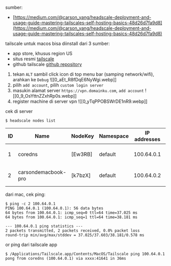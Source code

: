 
sumber:
- [https://medium.com/@carson_yang/headscale-deployment-and-usage-guide-mastering-tailscales-self-hosting-basics-48d26d7fa9d8](https://medium.com/@carson_yang/headscale-deployment-and-usage-guide-mastering-tailscales-self-hosting-basics-48d26d7fa9d8)

tailscale untuk macos bisa diinstall dari 3 sumber:
- app store, khusus region US
- situs resmi [tailscale](https://pkgs.tailscale.com/stable/#macos)
- github tailscale [github repository](https://github.com/tailscale/tailscale/wiki/Tailscaled-on-macOS)

1. tekan `ALT` sambil click icon di top menu bar (samping network/wifi), arahkan ke `Debug`
   ![[0_aEt_R8fDqE6NyWgi.webp]]
2. pilih `add account`, pilih `custom login server`
3. masukin alamat server `https://vpn.domainku.com`, `add account`
   ![[0_9_OsYttnZZxhRp0s.webp]]
4. register machine di server vpn
   ![[0_yTqPPOBSWrDE1nR9.webp]]

cek di server
```
$ headscale nodes list
```

| ID  | Name                | NodeKey | Namespace | IP addresses | Ephemeral | Last seen           | Online | Expired |
| --- | ------------------- | ------- | --------- | ------------ | --------- | ------------------- | ------ | ------- |
| 1   | coredns             | [Ew3RB] | default   | 100.64.0.1   | false     | 2022-03-20 09:08:58 | online | no      |
| 2   | carsondemacbook-pro | [k7bzX] | default   | 100.64.0.2   | false     | 2022-03-20 09:48:30 | online | no      |


dari mac, cek ping:
```
$ ping -c 2 100.64.0.1  
PING 100.64.0.1 (100.64.0.1): 56 data bytes  
64 bytes from 100.64.0.1: icmp_seq=0 ttl=64 time=37.025 ms  
64 bytes from 100.64.0.1: icmp_seq=1 ttl=64 time=38.181 ms  
  
--- 100.64.0.1 ping statistics ---  
2 packets transmitted, 2 packets received, 0.0% packet loss  
round-trip min/avg/max/stddev = 37.025/37.603/38.181/0.578 ms
```

or ping dari tailscale app
```
$ /Applications/Tailscale.app/Contents/MacOS/Tailscale ping 100.64.0.1  
pong from coredns (100.64.0.1) via xxxx:41641 in 36ms
```

